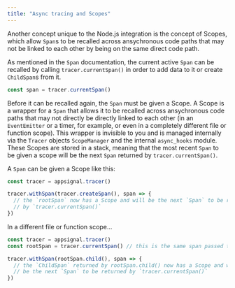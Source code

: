 ```yaml
---
title: "Async tracing and Scopes"
---
```


Another concept unique to the Node.js integration is the concept of Scopes, which allow `Span`s to be recalled across ansychronous code paths that may not be linked to each other by being on the same direct code path.

As mentioned in the `Span` documentation, the current active `Span` can be recalled by calling `tracer.currentSpan()` in order to add data to it or create `ChildSpan`s from it.

```js
const span = tracer.currentSpan()
```

Before it can be recalled again, the `Span` must be given a Scope. A Scope is a wrapper for a `Span` that allows it to be recalled across ansychronous code paths that may not directly be directly linked to each other (in an `EventEmitter` or a timer, for example, or even in a completely different file or function scope). This wrapper is invisible to you and is managed internally via the `Tracer` objects `ScopeManager` and the internal `async_hooks` module. These Scopes are stored in a stack, meaning that the most recent `Span` to be given a scope will be the next `Span` returned by `tracer.currentSpan()`.

A `Span` can be given a Scope like this:

```js
const tracer = appsignal.tracer()

tracer.withSpan(tracer.createSpan(), span => {
  // the `rootSpan` now has a Scope and will be the next `Span` to be returned
  // by `tracer.currentSpan()`
})
```

In a different file or function scope...

```js
const tracer = appsignal.tracer()
const rootSpan = tracer.currentSpan() // this is the same span passed to `withSpan` above!

tracer.withSpan(rootSpan.child(), span => {
  // the `ChildSpan` returned by rootSpan.child() now has a Scope and will 
  // be the next `Span` to be returned by `tracer.currentSpan()`
})
```
